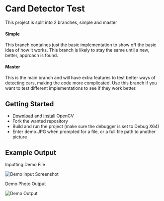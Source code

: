 # Card Detector Test
This project is split into 2 branches, simple and master

#### Simple

This branch containes just the basic implementation to show off the basic idea of how it works. This branch is likely to stay the same until a new, better, approach is found. 

#### Master

This is the main branch and will have extra features to test better ways of detecting cars, making the code more complicated. Use this branch if you want to test different implementations to see if they work better.

## Getting Started

- [Download](https://sourceforge.net/projects/opencvlibrary/files/opencv-win/) and [install](https://docs.opencv.org/master/d3/d52/tutorial_windows_install.html) OpenCV
- Fork the wanted repository
- Build and run the project (make sure the debugger is set to Debug X64)
- Enter demo.JPG when prompted for a file, or a full file path to another picture

## Example Output

Inputting Demo File

![Demo Input Screenshot](https://i.imgur.com/vY8gymb.png "Test demo Input")

Demo Photo Output

![Demo Output](https://imgur.com/4eM4U60.png "Test demo output")